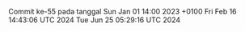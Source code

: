 Commit ke-55 pada tanggal Sun Jan 01 14:00 2023 +0100
Fri Feb 16 14:43:06 UTC 2024
Tue Jun 25 05:29:16 UTC 2024
